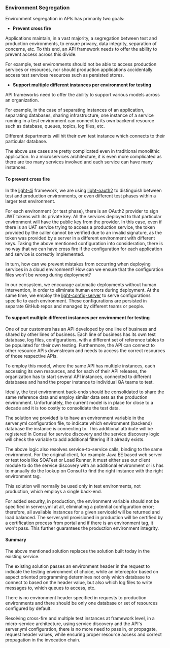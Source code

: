 ### Environment Segregation

Environment segregation in APIs has primarily two goals:

* __Prevent cross fire__

Applications maintain, in a vast majority, a segregation between test and production environments, to ensure privacy, data integrity, separation of concerns, etc. To this end, an API framework needs to offer the ability to prevent access across this divide.

For example, test environments should not be able to access production services or resources, nor should production applications accidentally access test services resources such as persisted stores.

* __Support multiple different instances per environment for testing__

API frameworks need to offer the ability to support various models across an organization.

For example, in the case of separating instances of an application, separating databases, sharing infrastructure,
one instance of a service running in a test environment can connect to its own backend resource such as database,
queues, topics, log files, etc.

Different departments will hit their own test instance which connects to their particular database.

The above use cases are pretty complicated even in traditional monolithic application. In a microservices architecture,
it is even more complicated as there are too many services involved and each service can have many instances.


#### To prevent cross fire

In the [light-4j](https://github.com/networknt/light-4j) framework, we are using [light-oauth2](https://github.com/networknt/light-oauth2)
to distinguish between test and production environments, or even different test phases within a larger test environment.

For each environment (or test phase), there is an OAuth2 provider to sign JWT tokens with its private key. All the services deployed to that particular environment will have the public key from
the provider. In this case, even if there is an UAT service trying to access a production service, the token provided
by the caller cannot be verified due to an invalid signature, as the token was provided by a server in a different environment with different keys. Taking the above mentioned configuration into consideration, there is no way that
we can have cross fire if the configuration for each application and service is correctly implemented.

In turn, how can we prevent mistakes from occurring when deploying services in a cloud environment? How can we ensure that
the configuration files won't be wrong during deployment?

In our ecosystem, we encourage automatic
deployments without human intervention, in order to eliminate human errors during deployment. At the same time, we employ the
[light-config-server](https://github.com/networknt/light-config-server) to serve configurations specific to each
environment. These configurations are persisted in separate GitHub repos and managed by different teams or people.


#### To support multiple different instances per environment for testing

One of our customers has an API developed by one line of business and shared by other lines of business. Each line of
business has its own test database, log files, configurations, with a different set of reference tables to be populated
for their own testing. Furthermore, the API can connect to other resource APIs downstream and needs to access the correct
resources of those respective APIs.

To employ this model, where the same API has multiple instances, each accessing its own resources, and for each of their
API releases, the organization has to start several API instances, connected to different databases and hand the proper
instance to individual QA teams to test.

Ideally, the test environment back-ends should be consolidated to share the same reference data and employ similar data
sets as the production environment. Unfortunately, the current model is in place for close to a decade and it is too
costly to consolidate the test data.

The solution we provided is to have an environment variable in the server.yml configuration file, to indicate which environment
(backend) database the instance is connecting to. This additional attribute will be registered in Consul for service
discovery and the service discovery logic will check the variable to add additional filtering if it already exists.

The above logic also resolves service-to-service calls, binding to the same environment. For the original
client, for example Java EE based web server or test tools like SOATest or Load Runner, it must either use our client
module to do the service discovery with an additional environment or is has to manually do the lookup on Consul
to find the right instance with the right environment tag.

This solution will normally be used only in test environments, not production, which employs a single back-end.

For added security, in production, the environment variable should not be specified in server.yml at all, eliminating
a potential configuration error; therefore, all available instances for a given serviceId will be returned and load
balanced. The server.yml provisioned in production will be certified by a certification process from portal and if there is an
environment tag, it won't pass. This further guarantees the production environment integrity.


#### Summary

The above mentioned solution replaces the solution built today in the existing service.

The existing solution passes an environment header in the request to indicate the testing environment of choice, while
an interceptor based on aspect oriented programming determines not only which database to connect to based on the header
value, but also which log files to write messages to, which queues to access, etc.


There is no environment header specified in requests to production environments and there should be only one database
or set of resources configured by default.

Resolving cross-fire and multiple test instances at framework level, in a micro-service architecture, using service
discovery and the API's server.yml configuration, there is no more need to pass in, or propagate, request header values,
while ensuring proper resource access and correct propagation in the invocation chain.

